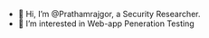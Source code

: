 - 👋 Hi, I’m @Prathamrajgor, a Security Researcher.
- 👀 I’m interested in Web-app Peneration Testing

<!---
Prathamrajgor/Prathamrajgor is a ✨ special ✨ repository because its `README.md` (this file) appears on your GitHub profile.
You can click the Preview link to take a look at your changes.
--->
